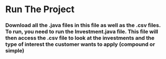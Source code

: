 # Run The Project
### Download all the .java files in this file as well as the .csv files. To run, you need to run the Investment.java file. This file will then access the .csv file to look at the investments and the type of interest the customer wants to apply (compound or simple)

